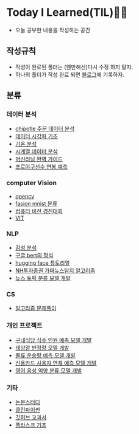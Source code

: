 # Today I Learned(TIL)👨‍🏫
- 오늘 공부한 내용을 작성하는 공간

## 작성규칙
- 작성이 완료된 폴더는 (웬만해선)다시 수정 하지 말자.
- 하나의 폴더가 작성 완료 되면 [블로그](https://ariz1623.tistory.com/)에 기록하자.

## 분류

### 데이터 분석
- [chipotle 주문 데이터 분석](https://github.com/parkchanghyup/TIL/tree/master/chipotle%20%EC%A3%BC%EB%AC%B8%20%EB%8D%B0%EC%9D%B4%ED%84%B0%20%EB%B6%84%EC%84%9D)
- [데이터 시각화 기초](https://github.com/parkchanghyup/TIL/tree/master/%EB%8D%B0%EC%9D%B4%ED%84%B0%20%EC%8B%9C%EA%B0%81%ED%99%94%20%EA%B8%B0%EC%B4%88)
- [기온 분석](https://github.com/parkchanghyup/TIL/tree/master/%EC%83%88%ED%95%B4%20%EC%B2%AB%EB%82%A0%EC%9D%98%20%EA%B8%B0%EC%98%A8%20%EA%B7%B8%EB%9E%98%ED%94%84)
- [시계열 데이터 분석](https://github.com/parkchanghyup/TIL/tree/master/%EC%8B%9C%EA%B3%84%EC%97%B4%20%EB%8D%B0%EC%9D%B4%ED%84%B0%20%EB%B6%84%EC%84%9D(%EB%B9%84%ED%8A%B8%EC%BD%94%EC%9D%B8%20%EC%8B%9C%EC%84%B8%EC%98%88%EC%B8%A1))
- [머신러닝 완벽 가이드](https://github.com/parkchanghyup/TIL/tree/master/%EC%9D%B8%ED%94%84%EB%9F%B0_%EB%A8%B8%EC%8B%A0%EB%9F%AC%EB%8B%9D%EC%99%84%EB%B2%BD%EA%B0%80%EC%9D%B4%EB%93%9C)
- [프로야구선수 연봉 예측](https://github.com/parkchanghyup/TIL/tree/master/%ED%94%84%EB%A1%9C%EC%95%BC%EA%B5%AC%20%EC%97%B0%EB%B4%89%20%EC%98%88%EC%B8%A1)

### computer Vision
- [opencv](https://github.com/parkchanghyup/TIL/tree/master/open-cv)
- [fasion mnist 분류](https://github.com/parkchanghyup/Dacon/tree/main/fasion%20mnist)
- [컴퓨터 비전 경진대회](https://github.com/parkchanghyup/Dacon/tree/main/%EC%A0%9C%202%ED%9A%8C%20%EC%BB%B4%ED%93%A8%ED%84%B0%20%EB%B9%84%EC%A0%84%20%EA%B2%BD%EC%A7%84%EB%8C%80%ED%9A%8C)
- [VIT](123)
### NLP
- [감성 분석](https://github.com/parkchanghyup/TIL/tree/master/%EA%B0%90%EC%84%B1%EB%B6%84%EC%84%9D)
- [구글 bert의 정석](https://github.com/parkchanghyup/TIL/tree/master/%EA%B5%AC%EA%B8%80%20bert%EC%9D%98%20%EC%A0%95%EC%84%9D)
- [hugging face 튜토리얼](https://github.com/parkchanghyup/huggingface-Tutorials)
- [NH투자증권 가짜뉴스탐지 알고리즘](https://github.com/parkchanghyup/Dacon/https://github.com/parkchanghyup/Dacon/tree/main/NH%ED%88%AC%EC%9E%90%EC%A6%9D%EA%B6%8C_%EA%B0%80%EC%A7%9C%EB%89%B4%EC%8A%A4%ED%83%90%EC%A7%80%EC%95%8C%EA%B3%A0%EB%A6%AC%EC%A6%98)
- [뉴스 토픽 분류 모델 개발](https://github.com/parkchanghyup/Dacon/tree/main/%EB%89%B4%EC%8A%A4%20%ED%86%A0%ED%94%BD%20%EB%B6%84%EB%A5%98%20AI%20%EA%B2%BD%EC%A7%84%EB%8C%80%ED%9A%8C)

### CS
- [알고리즘 문제풀이](https://github.com/parkchanghyup/algorithm)


### 개인 프로젝트

- [구내식당 식수 인원 예측 모델 개발](https://github.com/parkchanghyup/Dacon/tree/main/%EA%B5%AC%EB%82%B4%EC%8B%9D%EB%8B%B9%20%EC%8B%9D%EC%88%98%20%EC%9D%B8%EC%9B%90%20%EC%98%88%EC%B8%A1)
- [태양광 반정량 모델 개발](https://github.com/parkchanghyup/Dacon/tree/main/%EB%8F%99%EC%84%9C%EB%B0%9C%EC%A0%84)
- [물류 운송량 예측 모델 개발](https://github.com/parkchanghyup/Dacon/tree/main/%EB%AC%BC%EB%A5%98%20%EC%9A%B4%EC%86%A1%EB%9F%89%20%EC%98%88%EC%B8%A1)
- [신용카드 사용자 연체 예측 모델 개발](https://github.com/parkchanghyup/Dacon/tree/main/%EC%8B%A0%EC%9A%A9%EC%B9%B4%EB%93%9C%20%EC%82%AC%EC%9A%A9%EC%9E%90%20%EC%97%B0%EC%B2%B4%20%EC%98%88%EC%B8%A1%20AI%20%EA%B2%BD%EC%A7%84%EB%8C%80%ED%9A%8C)
- [영어 음성 억양 분류 모델 개발](https://github.com/parkchanghyup/Dacon/tree/main/%EC%98%81%EC%96%B4%20%EC%9D%8C%EC%84%B1%20%EB%B6%84%EB%A5%98)
### 기타

- [논문스터디](https://github.com/parkchanghyup/TIL/tree/master/%EB%85%BC%EB%AC%B8%EC%8A%A4%ED%84%B0%EB%94%94)
- [클린파이썬](https://github.com/parkchanghyup/TIL/tree/master/%ED%81%B4%EB%A6%B0%ED%8C%8C%EC%9D%B4%EC%8D%AC)
- [깃허브 교과서](https://github.com/parkchanghyup/github_coursebook)
- [플라스크 기초](https://github.com/parkchanghyup/Flask_study)

